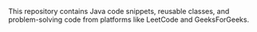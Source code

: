 This repository contains Java code snippets, reusable classes, and problem-solving code from platforms like LeetCode and GeeksForGeeks.
